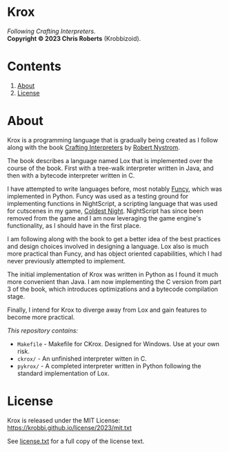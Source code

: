 # Krox
_Following Crafting Interpreters._  
__Copyright &copy; 2023 Chris Roberts__ (Krobbizoid).

# Contents
1. [About](#about)
2. [License](#license)

# About
Krox is a programming language that is gradually being created as I follow
along with the book [Crafting Interpreters](https://craftinginterpreters.com)
by [Robert Nystrom](https://github.com/munificent).

The book describes a language named Lox that is implemented over the course of
the book. First with a tree-walk interpreter written in Java, and then with a
bytecode interpreter written in C.

I have attempted to write languages before, most notably
[Funcy](https://github.com/krobbi/funcy), which was implemented in Python.
Funcy was used as a testing ground for implementing functions in NightScript, a
scripting language that was used for cutscenes in my game,
[Coldest Night](https://github.com/krobbi/coldest-night). NightScript has since
been removed from the game and I am now leveraging the game engine's
functionality, as I should have in the first place.

I am following along with the book to get a better idea of the best practices
and design choices involved in designing a language. Lox also is much more
practical than Funcy, and has object oriented capabilities, which I had never
previously attempted to implement.

The initial implementation of Krox was written in Python as I found it much
more convenient than Java. I am now implementing the C version from part 3 of
the book, which introduces optimizations and a bytecode compilation stage.

Finally, I intend for Krox to diverge away from Lox and gain features to become
more practical.

_This repository contains:_  
* `Makefile` - Makefile for CKrox. Designed for Windows. Use at your own risk.
* `ckrox/` - An unfinished interpreter witten in C.
* `pykrox/` - A completed interpreter written in Python following the standard
implementation of Lox.

# License
Krox is released under the MIT License:  
https://krobbi.github.io/license/2023/mit.txt

See [license.txt](./license.txt) for a full copy of the license text.
